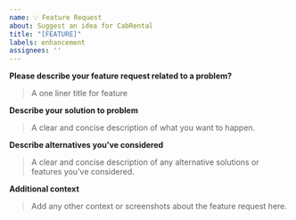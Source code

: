 ```yaml
---
name: 💡 Feature Request
about: Suggest an idea for CabRental
title: "[FEATURE]"
labels: enhancement
assignees: ''
---
```


**Please describe your feature request related to a problem?**
> A one liner title for feature

**Describe your solution to problem**
> A clear and concise description of what you want to happen.

**Describe alternatives you've considered**
> A clear and concise description of any alternative solutions or features you've considered.

**Additional context**
> Add any other context or screenshots about the feature request here.

